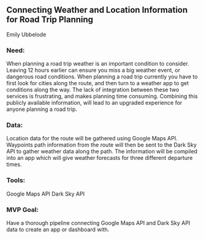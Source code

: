 ## Connecting Weather and Location Information for Road Trip Planning
Emily Ubbelode

### Need: 
When planning a road trip weather is an important condition to consider. Leaving 12 hours earlier can ensure you miss a big weather event, or dangerous road conditions. When planning a road trip currently you have to first look for cities along the route, and then turn to a weather app to get conditions along the way. The lack of integration between these two services is frustrating, and makes planning time consuming. Combining this publicly available information, will lead to an upgraded experience for anyone planning a road trip. 


### Data:
Location data for the route will be gathered using Google Maps API. Waypoints path information from the route will then be sent to the Dark Sky API to gather weather data along the path. The information will be compiled into an app which will give weather forecasts for three different departure times.

### Tools: 
Google Maps API
Dark Sky API


### MVP Goal:
Have a thorough pipeline connecting Google Maps API and Dark Sky API data to create an app or dashboard with.     

